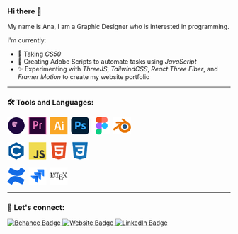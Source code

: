 ### Hi there 👋

My name is Ana, I am a Graphic Designer who is interested in programming. 

I'm currently:
- :baby_chick: Taking *CS50*
- :telescope: Creating Adobe Scripts to automate tasks using *JavaScript*
- :sparkles: Experimenting with *ThreeJS*, *TailwindCSS*, *React Three Fiber*, and *Framer Motion* to create my website portfolio 
---
### :hammer_and_wrench: Tools and Languages:
<img src="https://github.com/devicons/devicon/blob/master/icons/aftereffects/aftereffects-original.svg" title="After Effects" alt="After Effects" width="40" height="40"/>&nbsp;
<img src="https://github.com/devicons/devicon/blob/master/icons/premierepro/premierepro-original.svg" title="Premiere Pro" alt="Premiere Pro" width="40" height="40"/>&nbsp;
<img src="https://github.com/devicons/devicon/blob/master/icons/illustrator/illustrator-plain.svg" title="Illustrator" alt="Illustrator" width="40" height="40"/>&nbsp;
<img src="https://github.com/devicons/devicon/blob/master/icons/photoshop/photoshop-original.svg" title="Photoshop" alt="Photoshop" width="40" height="40"/>&nbsp;
<img src="https://github.com/devicons/devicon/blob/master/icons/figma/figma-original.svg" title="Figma" alt="Figma" width="40" height="40"/>&nbsp;
<img src="https://github.com/devicons/devicon/blob/master/icons/blender/blender-original.svg" title="Blender" alt="Blender" width="40" height="40"/>&nbsp;

<img src="https://github.com/devicons/devicon/blob/master/icons/c/c-plain.svg" title="C" alt="C" width="40" height="40"/>&nbsp;
<img src="https://github.com/devicons/devicon/blob/master/icons/javascript/javascript-original.svg" title="JavaScript" alt="JavaScript" width="40" height="40"/>&nbsp;
<img src="https://github.com/devicons/devicon/blob/master/icons/html5/html5-plain.svg" title="Html5" alt="Html5" width="40" height="40"/>&nbsp;
<img src="https://github.com/devicons/devicon/blob/master/icons/css3/css3-plain.svg" title="CSS3" alt="CSS3" width="40" height="40"/>&nbsp;

<img src="https://github.com/devicons/devicon/blob/master/icons/confluence/confluence-plain.svg" title="Confluence" alt="Confluence" width="40" height="40"/>&nbsp;
<img src="https://github.com/devicons/devicon/blob/master/icons/jira/jira-original.svg" title="Jira" alt="Jira" width="40" height="40"/>&nbsp;
<img src="https://github.com/devicons/devicon/blob/master/icons/latex/latex-original.svg" title="LaTeX" alt="LaTeX" width="40" height="40"/>&nbsp;

---

### :incoming_envelope: Let's connect:

<div id="badges">
  <a href="https://www.behance.net/anacurteanu">
    <img src="https://img.shields.io/badge/Behance-informational?style=for-the-badge&logo=behance&logoColor=white" alt="Behance Badge"/>
  </a>
  <a href="https://anacurteanu.myportfolio.com/">
    <img src="https://img.shields.io/badge/Website-ff69b4?style=for-the-badge&logo=adobe&logoColor=white" alt="Website Badge"/>
  </a>
  <a href="https://www.linkedin.com/in/anacurteanu/">
    <img src="https://img.shields.io/badge/Linkedin-blue?style=for-the-badge&logo=linkedin&logoColor=white" alt="LinkedIn Badge"/>
  </a>
</div>
